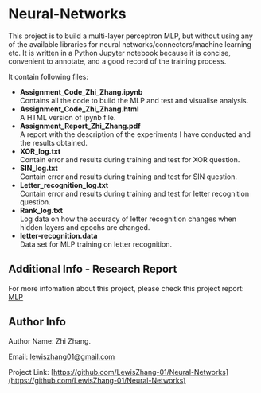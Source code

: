 # Neural-Networks

This project is to build a multi-layer perceptron MLP, but without using any of the available libraries for neural networks/connectors/machine learning etc. It is written in a Python Jupyter notebook because it is concise, convenient to annotate, and a good record of the training process. 

It contain following files:


* **Assignment_Code_Zhi_Zhang.ipynb** <br/> Contains all the code to build the MLP and test and visualise analysis.<br/>
* **Assignment\_Code\_Zhi\_Zhang.html** <br/> A HTML version of ipynb file.<br/>
* **Assignment\_Report\_Zhi\_Zhang.pdf** <br/> A report with the description of the experiments I have conducted and the results obtained.<br/>
* **XOR\_log.txt** <br/> Contain error and results during training and test for XOR question.<br/>
* **SIN\_log.txt** <br/> Contain error and results during training and test for SIN question.<br/>
* **Letter\_recognition\_log.txt** <br/> Contain error and results during training and test for letter recognition question.<br/>
* **Rank\_log.txt** <br/> Log data on how the accuracy of letter recognition changes when hidden layers and epochs are changed.<br/>
* **letter-recognition.data** <br/> Data set for MLP training on letter recognition.<br/>

## Additional Info - Research Report  
For more infomation about this project, please check this project report: [MLP](https://github.com/LewisZhang-01/Neural-Networks/blob/main/Assignment_Report_Zhi_Zhang.pdf)

## Author Info
Author Name: Zhi Zhang.

Email: lewiszhang01@gmail.com
      
Project Link: [https://github.com/LewisZhang-01/Neural-Networks](https://github.com/LewisZhang-01/Neural-Networks)
